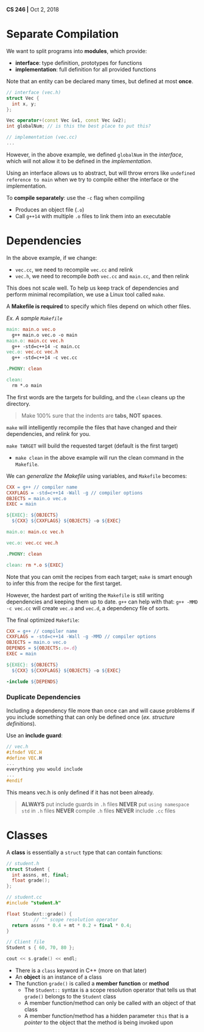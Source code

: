 **CS 246 |** Oct 2, 2018


# Separate Compilation
We want to split programs into __modules__, which provide:
 - __interface__: type definition, prototypes for functions
 - __implementation__: full definition for all provided functions

Note that an entity can be declared many times, but defined at most __once__.

```cpp
// interface (vec.h)
struct Vec {
  int x, y;
};

Vec operator+(const Vec &v1, const Vec &v2);
int globalNum; // is this the best place to put this?

// implementation (vec.cc)
...
```
However, in the above example, we defined `globalNum` in the _interface_, which will not allow it to be defined in the _implementation_.

Using an interface allows us to abstract, but will throw errors like `undefined reference to main` when we try to compile either the interface or the implementation.

To __compile separately__: use the `-c` flag when compiling
 - Produces an object file (`.o`)
 - Call `g++14` with multiple `.o` files to link them into an executable

# Dependencies
In the above example, if we change:
 - `vec.cc`, we need to recompile `vec.cc` and relink
 - `vec.h`, we need to recompile _both_ `vec.cc` and `main.cc`, and then relink

This does not scale well. To help us keep track of dependencies and perform minimal recompilation, we use a Linux tool called `make`.

A __Makefile is required__ to specify which files depend on which other files.

_Ex. A sample `Makefile`_
```Makefile
main: main.o vec.o
  g++ main.o vec.o -o main
main.o: main.cc vec.h
  g++ -std=c++14 -c main.cc
vec.o: vec.cc vec.h
  g++ -std=c++14 -c vec.cc

.PHONY: clean

clean:
  rm *.o main
```
The first words are the targets for building, and the `clean` cleans up the directory.

> Make 100% sure that the indents are __tabs, NOT spaces__.

`make` will intelligently recompile the files that have changed and their dependencies, and relink for you.

`make TARGET` will build the requested target (default is the first target)
 - `make clean` in the above example will run the clean command in the `Makefile`.

We can _generalize the Makefile_ using variables, and `Makefile` becomes:
```Makefile
CXX = g++ // compiler name
CXXFLAGS = -std=c++14 -Wall -g // compiler options
OBJECTS = main.o vec.o
EXEC = main

${EXEC}: ${OBJECTS}
  ${CXX} ${CXXFLAGS} ${OBJECTS} -o ${EXEC}

main.o: main.cc vec.h

vec.o: vec.cc vec.h

.PHONY: clean

clean: rm *.o ${EXEC}
```
Note that you can omit the recipes from each target; `make` is smart enough to infer this from the recipe for the first target.

However, the hardest part of writing the `Makefile` is still writing dependencies and keeping them up to date. `g++` can help with that: `g++ -MMD -c vec.cc` will create `vec.o` and `vec.d`, a dependency file of sorts.

The final optimized `Makefile`:
```Makefile
CXX = g++ // compiler name
CXXFLAGS = -std=c++14 -Wall -g -MMD // compiler options
OBJECTS = main.o vec.o
DEPENDS = ${OBJECTS:.o=.d}
EXEC = main

${EXEC}: ${OBJECTS}
  ${CXX} ${CXXFLAGS} ${OBJECTS} -o ${EXEC}

-include ${DEPENDS}
```

### Duplicate Dependencies
Including a dependency file more than once can and will cause problems if you include something that can only be defined once (_ex. structure definitions_).

Use an __include guard__:
```cpp
// vec.h
#ifndef VEC.H
#define VEC.H
...
everything you would include
...
#endif
```
This means vec.h is only defined if it has not been already.

> __ALWAYS__ put include guards in `.h` files
> __NEVER__ put `using namespace std` in `.h` files
> __NEVER__ compile `.h` files
> __NEVER__ include `.cc` files


# Classes
A __class__ is essentially a `struct` type that can contain functions:
```cpp
// student.h
struct Student {
  int assns, mt, final;
  float grade();
};

// student.cc
#include "student.h"

float Student::grade() {
          // ^^ scope resolution operator
  return assns * 0.4 + mt * 0.2 + final * 0.4;
}

// Client file
Student s { 60, 70, 80 };

cout << s.grade() << endl;
```
 - There is a `class` keyword in C++ (more on that later)
 - An __object__ is an instance of a class
 - The function `grade()` is called a __member function__ or __method__
    - The `Student::` syntax is a scope resolution operator that tells us that `grade()` belongs to the `Student` class
    - A member function/method can only be called with an object of that class
    - A member function/method has a hidden parameter `this` that is a _pointer_ to the object that the method is being invoked upon
